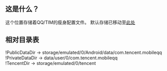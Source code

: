 ## 这是什么？

这个位置存储着QQ/TIM的瘦身配置文件。 默认存储已移动至[此处](app/src/main/assets/qq.json)

## 相对目录表

!PublicDataDir -> storage/emulated/0/Android/data/com.tencent.mobileqq    
!PrivateDataDir -> data/user/0/com.tencent.mobileqq   
!TencentDir -> storage/emulated/0/tencent   
